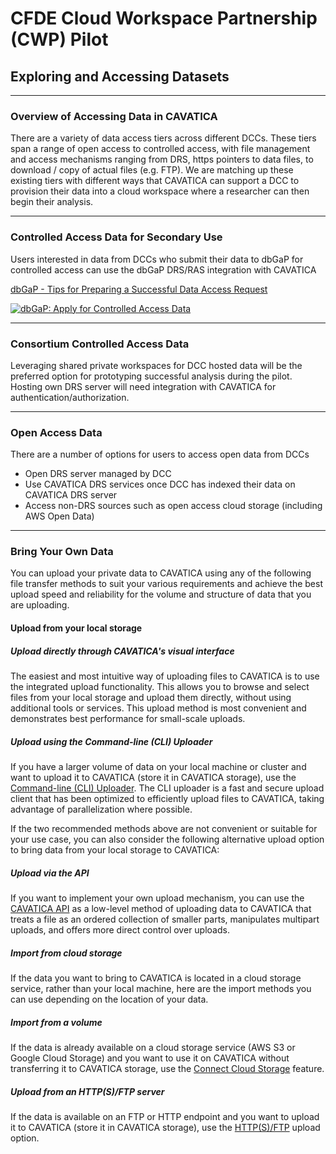 # CFDE Cloud Workspace Partnership (CWP) Pilot
## Exploring and Accessing Datasets

---
### Overview of Accessing Data in CAVATICA

There are a variety of data access tiers across different DCCs. These tiers span a range of open access to controlled access, with file management and access mechanisms ranging from DRS, https pointers to data files, to download / copy of actual files (e.g. FTP). We are matching up these existing tiers with different ways that CAVATICA can support a DCC to provision their data into a cloud workspace where a researcher can then begin their analysis.

---
### Controlled Access Data for Secondary Use
Users interested in data from DCCs who submit their data to dbGaP for controlled access can use the dbGaP DRS/RAS integration with CAVATICA

[dbGaP - Tips for Preparing a Successful Data Access Request](https://www.ncbi.nlm.nih.gov/projects/gap/cgi-bin/GetPdf.cgi?document_name=GeneralAAInstructions.pdf)

[![dbGaP: Apply for Controlled Access Data](https://img.youtube.com/vi/m0xp_cCO7kA/0.jpg)](https://www.youtube.com/watch?v=m0xp_cCO7kA)

---
### Consortium Controlled Access Data
Leveraging shared private workspaces for DCC hosted data will be the preferred option for prototyping successful analysis during the pilot. Hosting own DRS server will need integration with CAVATICA for authentication/authorization.

---
### Open Access Data
There are a number of options for users to access open data from DCCs
- Open DRS server managed by DCC
- Use CAVATICA DRS services once DCC has indexed their data on CAVATICA DRS server
- Access non-DRS sources such as open access cloud storage (including AWS Open Data)

---
### Bring Your Own Data

You can upload your private data to CAVATICA using any of the following file transfer methods to suit your various requirements and achieve the best upload speed and reliability for the volume and structure of data that you are uploading.

#### Upload from your local storage 

##### Upload directly through CAVATICA's visual interface

The easiest and most intuitive way of uploading files to CAVATICA is to use the integrated upload functionality. This allows you to browse and select files from your local storage and upload them directly, without using additional tools or services. This upload method is most convenient and demonstrates best performance for small-scale uploads.

##### Upload using the Command-line (CLI) Uploader

If you have a larger volume of data on your local machine or cluster and want to upload it to CAVATICA (store it in CAVATICA storage), use the [Command-line (CLI) Uploader](https://docs.cavatica.org/docs/upload-via-the-command-line). The CLI uploader is a fast and secure upload client that has been optimized to efficiently upload files to CAVATICA, taking advantage of parallelization where possible.

If the two recommended methods above are not convenient or suitable for your use case, you can also consider the following alternative upload option to bring data from your local storage to CAVATICA:

##### Upload via the API
If you want to implement your own upload mechanism, you can use the [CAVATICA API](https://docs.cavatica.org/docs/upload-files) as a low-level method of uploading data to CAVATICA that treats a file as an ordered collection of smaller parts, manipulates multipart uploads, and offers more direct control over uploads.

##### Import from cloud storage
If the data you want to bring to CAVATICA is located in a cloud storage service, rather than your local machine, here are the import methods you can use depending on the location of your data.

##### Import from a volume
If the data is already available on a cloud storage service (AWS S3 or Google Cloud Storage) and you want to use it on CAVATICA without transferring it to CAVATICA storage, use the [Connect Cloud Storage](https://docs.sevenbridges.com/docs/connecting-cloud-storage-overview) feature.

##### Upload from an HTTP(S)/FTP server
If the data is available on an FTP or HTTP endpoint and you want to upload it to CAVATICA (store it in CAVATICA storage), use the [HTTP(S)/FTP](https://docs.cavatica.org/docs/upload-from-an-ftp-server) upload option. 
